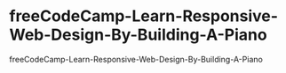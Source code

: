 # freeCodeCamp-Learn-Responsive-Web-Design-By-Building-A-Piano
freeCodeCamp-Learn-Responsive-Web-Design-By-Building-A-Piano
